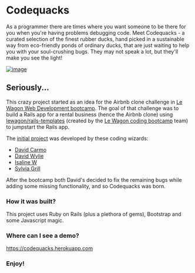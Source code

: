 # Codequacks

As a programmer there are times where you want someone to be there for you when you're having problems debugging code. 
Meet Codequacks - a curated selection of the finest rubber ducks, hand picked in a sustainable way from eco-friendly ponds of ordinary ducks, that are just waiting to help you with your soul-crushing bugs.
They may not speak a lot, but they'll make you see the light!

[![image](https://user-images.githubusercontent.com/16320169/122678754-fac41a00-d1df-11eb-935b-881c263ece9f.png)](https://codequacks.herokuapp.com/)

## Seriously...

This crazy project started as an idea for the Airbnb clone challenge in [Le Wagon Web Development bootcamp](https://www.lewagon.com/lisbon/web-development-course/full-time#curriculum). The goal of that challenge was to build a Rails app for a rental business (hence the Airbnb clone) using [lewagon/rails-templates](https://github.com/lewagon/rails-templates) (created by the [Le Wagon coding bootcamp](https://www.lewagon.com) team) to jumpstart the Rails app.

The [initial project](https://github.com/dc-lewagon/Airdnd) was developed by these coding wizards:
* [David Carmo](https://github.com/dmcarmo)
* [David Wylie](https://github.com/7thwave42)
* [Isaline W](https://github.com/isaline-w)
* [Sylvia Grill](https://github.com/SilviaG8)

After the bootcamp both David's decided to fix the remaining bugs while adding some missing functionality, and so Codequacks was born.
    
### How it was built?
This project uses Ruby on Rails (plus a plethora of gems), Bootstrap and some Javascript magic.

### Where can I see a demo?
<https://codequacks.herokuapp.com>

### Enjoy!
